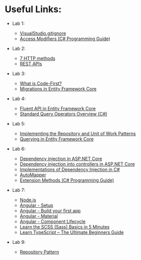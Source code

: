 # Useful Links:

- Lab 1:

  - [VisualStudio.gitignore](https://github.com/github/gitignore/blob/main/VisualStudio.gitignore)
  - [Access Modifiers (C# Programming Guide)](https://learn.microsoft.com/en-us/dotnet/csharp/programming-guide/classes-and-structs/access-modifiers)

- Lab 2:

  - [7 HTTP methods](https://assertible.com/blog/7-http-methods-every-web-developer-should-know-and-how-to-test-them)
  - [REST APIs](https://developers.planet.com/docs/planetschool/rest-apis/?gclid=Cj0KCQjw48OaBhDWARIsAMd966C_2feg5_gk3LYRwAjL2AzoR1roIu3r69PbiNkJQSL4D_HlUCF9JD0aAv7nEALw_wcB)

- Lab 3:

  - [What is Code-First?](https://www.entityframeworktutorial.net/code-first/what-is-code-first.aspx)
  - [Migrations in Entity Framework Core](https://www.entityframeworktutorial.net/efcore/entity-framework-core-migration.aspx)

- Lab 4:

  - [Fluent API in Entity Framework Core](https://www.entityframeworktutorial.net/efcore/fluent-api-in-entity-framework-core.aspx)
  - [Standard Query Operators Overview (C#)](https://learn.microsoft.com/en-us/dotnet/csharp/programming-guide/concepts/linq/standard-query-operators-overview)

- Lab 5:

  - [Implementing the Repository and Unit of Work Patterns](https://learn.microsoft.com/en-us/aspnet/mvc/overview/older-versions/getting-started-with-ef-5-using-mvc-4/implementing-the-repository-and-unit-of-work-patterns-in-an-asp-net-mvc-application)
  - [Querying in Entity Framework Core](https://www.entityframeworktutorial.net/efcore/querying-in-ef-core.aspx)

- Lab 6:

  - [Dependency injection in ASP.NET Core](https://learn.microsoft.com/en-us/aspnet/core/fundamentals/dependency-injection?view=aspnetcore-6.0)
  - [Dependency injection into controllers in ASP.NET Core](https://learn.microsoft.com/en-us/aspnet/core/mvc/controllers/dependency-injection?view=aspnetcore-6.0)
  - [Implementations of Dependency Injection in C#](https://www.section.io/engineering-education/implementation-of-dependency-injection-in-csharp/#:~:text=Dependency%20occurs%20when%20an%20object,is%20known%20as%20dependency%20injection)
  - [AutoMapper](https://docs.automapper.org/en/stable/)
  - [Extension Methods (C# Programming Guide)](https://learn.microsoft.com/en-us/dotnet/csharp/programming-guide/classes-and-structs/extension-methods#:~:text=Extension%20methods%20enable%20you%20to,methods%20on%20the%20extended%20type)

- Lab 7:

  - [Node.js](https://nodejs.org/en)
  - [Angular - Setup](https://angular.io/guide/setup-local)
  - [Angular - Build your first app](https://angular.io/tutorial/first-app)
  - [Angular - Material](https://material.angular.io/)
  - [Angular - Component Lifecycle](https://angular.io/guide/lifecycle-hooks)
  - [Learn the SCSS (Sass) Basics in 5 Minutes](https://medium.com/swlh/learn-the-scss-sass-basics-in-5-minutes-73002653b443)
  - [Learn TypeScript – The Ultimate Beginners Guide](https://www.freecodecamp.org/news/learn-typescript-beginners-guide/)

- Lab 9:
  - [Repository Pattern](https://programmingwithwolfgang.com/repository-pattern-net-core/)

